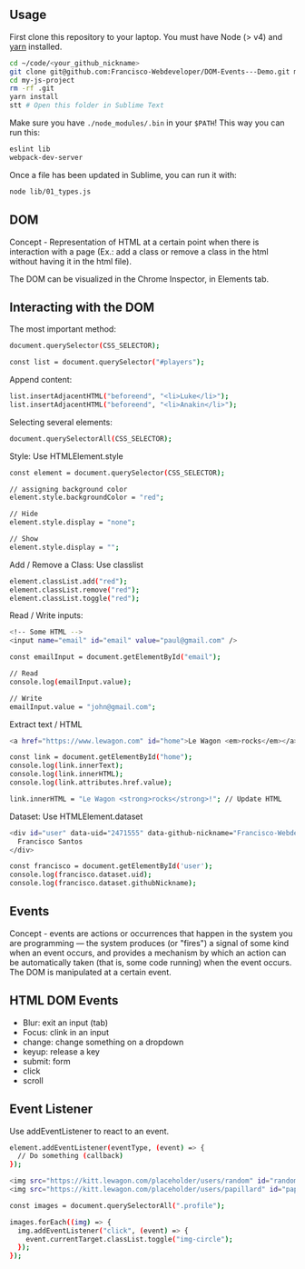 ## Usage

First clone this repository to your laptop. You must have Node (> v4) and [yarn](https://yarnpkg.com/lang/en/docs/install/) installed.

```bash
cd ~/code/<your_github_nickname>
git clone git@github.com:Francisco-Webdeveloper/DOM-Events---Demo.git my-js-project
cd my-js-project
rm -rf .git
yarn install
stt # Open this folder in Sublime Text
```

Make sure you have `./node_modules/.bin` in your `$PATH`! This way you can run this:

```bash
eslint lib
webpack-dev-server
```

Once a file has been updated in Sublime, you can run it with:

```bash
node lib/01_types.js
```

## DOM
Concept - Representation of HTML at a certain point when there is interaction with a page (Ex.: add a class or remove a class in the html without having it in the html file).

The DOM can be visualized in the Chrome Inspector, in Elements tab.

## Interacting with the DOM
The most important method:
```bash
document.querySelector(CSS_SELECTOR);

const list = document.querySelector("#players");
```
Append content:
```bash
list.insertAdjacentHTML("beforeend", "<li>Luke</li>");
list.insertAdjacentHTML("beforeend", "<li>Anakin</li>");
```
Selecting several elements:
```bash
document.querySelectorAll(CSS_SELECTOR);
```
Style:
Use HTMLElement.style
```bash
const element = document.querySelector(CSS_SELECTOR);

// assigning background color
element.style.backgroundColor = "red";

// Hide
element.style.display = "none";

// Show
element.style.display = "";
```

Add / Remove a Class:
Use classlist
```bash
element.classList.add("red");
element.classList.remove("red");
element.classList.toggle("red");
```
Read / Write inputs:
```bash
<!-- Some HTML -->
<input name="email" id="email" value="paul@gmail.com" />
```
```bash
const emailInput = document.getElementById("email");

// Read
console.log(emailInput.value);

// Write
emailInput.value = "john@gmail.com";
```
Extract text / HTML
```bash
<a href="https://www.lewagon.com" id="home">Le Wagon <em>rocks</em></a>
```
```bash
const link = document.getElementById("home");
console.log(link.innerText);
console.log(link.innerHTML);
console.log(link.attributes.href.value);

link.innerHTML = "Le Wagon <strong>rocks</strong>!"; // Update HTML
```
Dataset:
Use HTMLElement.dataset
```bash
<div id="user" data-uid="2471555" data-github-nickname="Francisco-Webdeveloper">
  Francisco Santos
</div>
```
```bash
const francisco = document.getElementById('user');
console.log(francisco.dataset.uid);
console.log(francisco.dataset.githubNickname);
```
## Events
Concept - events are actions or occurrences that happen in the system you are programming — the system produces (or "fires") a signal of some kind when an event occurs, and provides a mechanism by which an action can be automatically taken (that is, some code running) when the event occurs.
The DOM is manipulated at a certain event.

## HTML DOM Events
* Blur: exit an input (tab)
* Focus: clink in an input
* change: change something on a dropdown
* keyup: release a key
* submit: form
* click
* scroll

## Event Listener
Use addEventListener to react to an event.
```bash
element.addEventListener(eventType, (event) => {
  // Do something (callback)
});
```
```bash
<img src="https://kitt.lewagon.com/placeholder/users/random" id="random" height="200" alt="random" class="profile" />
<img src="https://kitt.lewagon.com/placeholder/users/papillard" id="papillard" height="200" alt="papillard" class="profile" />
```
```bash
const images = document.querySelectorAll(".profile");

images.forEach((img) => {
  img.addEventListener("click", (event) => {
    event.currentTarget.classList.toggle("img-circle");
  });
});
```
